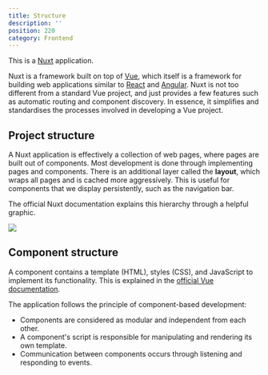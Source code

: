 ```yaml
---
title: Structure
description: ''
position: 220
category: Frontend
---
```


This is a [Nuxt](https://nuxtjs.org/) application. 

Nuxt is a framework built on top of [Vue](https://vuejs.org/), which itself is a framework for building web applications similar to [React](https://reactjs.org/) and [Angular](https://angular.io/). Nuxt is not too different from a standard Vue project, and just provides a few features such as automatic routing and component discovery. In essence, it simplifies and standardises the processes involved in developing a Vue project.

## Project structure

A Nuxt application is effectively a collection of web pages, where pages are built out of components. Most development is done through implementing pages and components. There is an additional layer called the **layout**, which wraps all pages and is cached more aggressively. This is useful for components that we display persistently, such as the navigation bar.

The official Nuxt documentation explains this hierarchy through a helpful graphic.

![](https://nuxtjs.ir/nuxt-views-schema.svg)

## Component structure

A component contains a template (HTML), styles (CSS), and JavaScript to implement its functionality. This is explained in the [official Vue documentation](https://vuejs.org/guide/essentials/component-basics.html).

The application follows the principle of component-based development:
- Components are considered as modular and independent from each other. 
- A component's script is responsible for manipulating and rendering its own template.
- Communication between components occurs through listening and responding to events.
